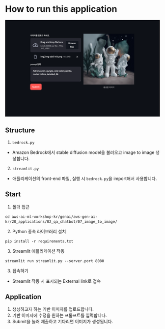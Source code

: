 # How to run this application

![sample](./image2image.png)

## Structure

1. `bedrock.py`

- Amazon Bedrock에서 stable diffusion model을 불러오고 image to image 생성합니다.

2. `streamlit.py`

- 애플리케이션의 front-end 파일, 실행 시 `bedrock.py`을 import해서 사용합니다.

## Start

1. 폴더 접근

```
cd aws-ai-ml-workshop-kr/genai/aws-gen-ai-kr/20_applications/02_qa_chatbot/07_image_to_image/
```

2. Python 종속 라이브러리 설치

```
pip install -r requirements.txt
```

3. Streamlit 애플리케이션 작동

```
streamlit run streamlit.py --server.port 8080
```

3. 접속하기

- Streamlit 작동 시 표시되는 External link로 접속

## Application

1. 생성하고자 하는 기반 이미지를 업로드합니다.
2. 기반 이미지에 수정을 원하는 프롬프트를 입력합니다.
3. Submit을 눌러 제출하고 기다리면 이미지가 생성됩니다.
